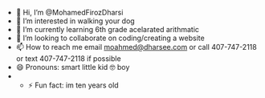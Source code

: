 - 👋 Hi, I’m @MohamedFirozDharsi
- 👀 I’m interested in walking your dog
- 🌱 I’m currently learning 6th grade acelarated arithmatic
- 💞️ I’m looking to collaborate on coding/creating a website
- 📫 How to reach me email moahmed@dharsee.com or call 407-747-2118 or text 407-747-2118 if possible
- 😄 Pronouns: smart little kid 🤓  boy
- - ⚡ Fun fact: im ten years old

<!---
MohamedFirozDharsi/MohamedFirozDharsi is a ✨ special ✨ repository because its `README.md` (this file) appears on your GitHub profile.
You can click the Preview link to take a look at your changes.
--->
